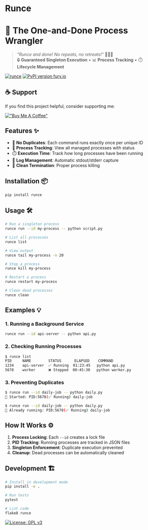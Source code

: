 # Runce

# 🚀 The One-and-Done Process Wrangler

> _"Runce and done! No repeats, no retreats!"_ 🏃‍♂️💨  
> 🔒 **Guaranteed Singleton Execution** • 📊 **Process Tracking** • ⏱️ **Lifecycle Management**

[![runce](icon.png)](https://github.com/biojet1/runce)
[![PyPI version fury.io](https://badge.fury.io/py/runce.svg)](https://pypi.python.org/pypi/runce/)

## ☕ Support

If you find this project helpful, consider supporting me:

[!["Buy Me A Coffee"](https://www.buymeacoffee.com/assets/img/custom_images/orange_img.png)](https://www.buymeacoffee.com/JetLogic)

## Features ✨

- 🚫 **No Duplicates**: Each command runs exactly once per unique ID
- 📝 **Process Tracking**: View all managed processes with status
- ⏱️ **Execution Time**: Track how long processes have been running
- 📂 **Log Management**: Automatic stdout/stderr capture
- 🛑 **Clean Termination**: Proper process killing

## Installation 📦

```bash
pip install runce
```

## Usage 🛠️

```bash
# Run a singleton process
runce run --id my-process -- python script.py

# List all processes
runce list

# View output
runce tail my-process -n 20

# Stop a process
runce kill my-process

# Restart a process
runce restart my-process

# Clean dead processes
runce clean
```

## Examples 💡

### 1. Running a Background Service

```bash
runce run --id api-server -- python api.py
```

### 2. Checking Running Processes

```bash
$ runce list
PID     NAME        STATUS      ELAPSED    COMMAND
1234    api-server  ✅ Running  01:23:45   python api.py
5678    worker      ❌ Stopped  00:45:30   python worker.py
```

### 3. Preventing Duplicates

```bash
$ runce run --id daily-job -- python daily.py
🚀 Started: PID:5678(✅ Running) daily-job

$ runce run --id daily-job -- python daily.py
🚨 Already running: PID:5678(✅ Running) daily-job
```

## How It Works ⚙️

1. **Process Locking**: Each `--id` creates a lock file
2. **PID Tracking**: Running processes are tracked in JSON files
3. **Singleton Enforcement**: Duplicate execution prevented
4. **Cleanup**: Dead processes can be automatically cleaned

## Development 🏗️

```bash
# Install in development mode
pip install -e .

# Run tests
pytest

# Lint code
flake8 runce
```

[![License: GPL v3](https://img.shields.io/badge/License-GPLv3-blue.svg)](https://www.gnu.org/licenses/gpl-3.0)
